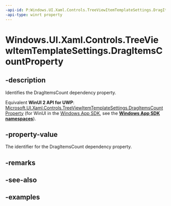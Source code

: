 ```yaml
---
-api-id: P:Windows.UI.Xaml.Controls.TreeViewItemTemplateSettings.DragItemsCountProperty
-api-type: winrt property
---
```


<!-- Property syntax.
public DependencyProperty DragItemsCountProperty { get; }
-->

# Windows.UI.Xaml.Controls.TreeViewItemTemplateSettings.DragItemsCountProperty

## -description

Identifies the DragItemsCount dependency property.

Equivalent **WinUI 2 API for UWP**: [Microsoft.UI.Xaml.Controls.TreeViewItemTemplateSettings.DragItemsCountProperty](/windows/winui/api/microsoft.ui.xaml.controls.treeviewitemtemplatesettings.dragitemscountproperty) (for WinUI in the [Windows App SDK](/windows/apps/windows-app-sdk/), see the **[Windows App SDK namespaces](/windows/windows-app-sdk/api/winrt/)**).

## -property-value

The identifier for the DragItemsCount dependency property.

## -remarks

## -see-also

## -examples

